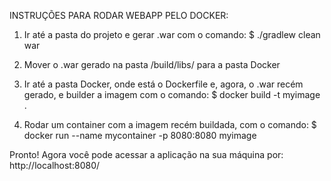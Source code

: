 INSTRUÇÕES PARA RODAR WEBAPP PELO DOCKER:

1. Ir até a pasta do projeto e gerar .war com o comando:
  $ ./gradlew clean war

2. Mover o .war gerado na pasta /build/libs/ para a pasta Docker

3. Ir até a pasta Docker, onde está o Dockerfile e, agora, o .war recém gerado, e builder a imagem com o comando:
  $ docker build -t myimage .

4. Rodar um container com a imagem recém buildada, com o comando:
  $ docker run --name mycontainer -p 8080:8080 myimage

Pronto! Agora você pode acessar a aplicação na sua máquina por: http://localhost:8080/
